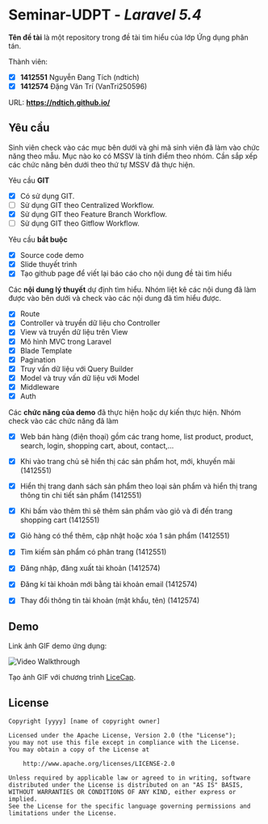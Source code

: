 ﻿# Seminar-UDPT - *Laravel 5.4*

**Tên đề tài** là một repository trong đề tài tìm hiểu của lớp Ứng dụng phân tán.

Thành viên:
* [x] **1412551** Nguyễn Đang Tích (ndtich)
* [x] **1412574** Đặng Văn Trí (VanTri250596)

URL: **https://ndtich.github.io/**

## Yêu cầu

Sinh viên check vào các mục bên dưới và ghi mã sinh viên đã làm vào chức năng theo mẫu. Mục nào ko có MSSV là tính điểm theo nhóm. Cần sắp xếp các chức năng bên dưới theo thứ tự MSSV đã thực hiện.

Yêu cầu **GIT**
* [x] Có sử dụng GIT.
* [ ] Sử dụng GIT theo Centralized Workflow.
* [x] Sử dụng GIT theo Feature Branch Workflow.
* [ ] Sử dụng GIT theo Gitflow Workflow.

Yêu cầu **bắt buộc**
* [x] Source code demo
* [x] Slide thuyết trình
* [x] Tạo github page để viết lại báo cáo cho nội dung đề tài tìm hiểu

Các **nội dung lý thuyết** dự định tìm hiểu. Nhóm liệt kê các nội dung đã làm được vào bên dưới và check vào các nội dung đã tìm hiểu được.
* [x] Route
* [x] Controller và truyền dữ liệu cho Controller
* [x] View và truyền dữ liệu trên View
* [x] Mô hình MVC trong Laravel
* [x] Blade Template
* [x] Pagination
* [x] Truy vấn dữ liệu với Query Builder
* [x] Model và truy vấn dữ liệu với Model
* [x] Middleware
* [x] Auth

Các **chức năng của demo** đã thực hiện hoặc dự kiến thực hiện. Nhóm check vào các chức năng đã làm
* [x] Web bán hàng (điện thoại) gồm các trang home, list product, product, search, login, shopping cart, about, contact,...
* [x] Khi vào trang chủ sẽ hiển thị các sản phẩm hot, mới, khuyến mãi (1412551)
* [x] Hiển thị trang danh sách sản phẩm theo loại sản phẩm và hiển thị trang thông tin chi tiết sản phẩm (1412551)
* [x] Khi bấm vào thêm thì sẽ thêm sản phẩm vào giỏ và đi đến trang shopping cart (1412551)
* [x] Giỏ hàng có thể thêm, cập nhật hoặc xóa 1 sản phẩm (1412551)
* [x] Tìm kiếm sản phẩm có phân trang (1412551)
* [x] Đăng nhập, đăng xuất tài khoản (1412574)
* [x] Đăng kí tài khoản mới bằng tài khoản email (1412574)
* [x] Thay đổi thông tin tài khoản (mật khẩu, tên) (1412574)


## Demo

Link ảnh GIF demo ứng dụng:


![Video Walkthrough](DemoShopMobile.gif)

Tạo ảnh GIF với chương trình [LiceCap](http://www.cockos.com/licecap/).


## License

    Copyright [yyyy] [name of copyright owner]

    Licensed under the Apache License, Version 2.0 (the "License");
    you may not use this file except in compliance with the License.
    You may obtain a copy of the License at

        http://www.apache.org/licenses/LICENSE-2.0

    Unless required by applicable law or agreed to in writing, software
    distributed under the License is distributed on an "AS IS" BASIS,
    WITHOUT WARRANTIES OR CONDITIONS OF ANY KIND, either express or implied.
    See the License for the specific language governing permissions and
    limitations under the License.
